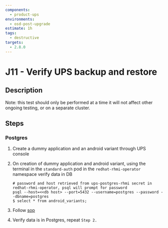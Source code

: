 ```yaml
---
components:
  - product-ups
environments:
  - osd-post-upgrade
estimate: 1h
tags:
  - destructive
targets:
  - 2.8.0
---
```


# J11 - Verify UPS backup and restore

## Description

Note: this test should only be performed at a time it will not affect other ongoing testing, or on a separate cluster.

## Steps

### Postgres

1. Create a dummy application and an android variant through UPS console
2. On creation of dummy application and android variant, using the terminal in the `standard-auth` pod in the `redhat-rhmi-operator` namespace verify data in DB

   ```
   # password and host retrieved from ups-postgres-rhmi secret in redhat-rhmi-operator, psql will prompt for password
   psql --host=<<db host> --port=5432 --username=postgres --password --dbname=postgres
   $ select * from android_variants;
   ```

3. Follow [sop](https://github.com/RHCloudServices/integreatly-help/blob/master/sops/2.x/backup_restore/ups_backup_and_restore.md#unified-push-server-ups-backup-and-restoration)
4. Verify data is in Postgres, repeat `Step 2.`
